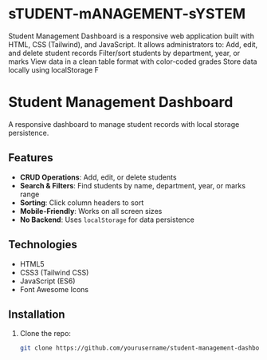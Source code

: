 # sTUDENT-mANAGEMENT-sYSTEM
Student Management Dashboard is a responsive web application built with HTML, CSS (Tailwind), and JavaScript. It allows administrators to:  Add, edit, and delete student records  Filter/sort students by department, year, or marks  View data in a clean table format with color-coded grades  Store data locally using localStorage  F
# Student Management Dashboard

A responsive dashboard to manage student records with local storage persistence.

## Features
- **CRUD Operations**: Add, edit, or delete students
- **Search & Filters**: Find students by name, department, year, or marks range
- **Sorting**: Click column headers to sort
- **Mobile-Friendly**: Works on all screen sizes
- **No Backend**: Uses `localStorage` for data persistence

## Technologies
- HTML5
- CSS3 (Tailwind CSS)
- JavaScript (ES6)
- Font Awesome Icons

## Installation
1. Clone the repo:
   ```bash
   git clone https://github.com/yourusername/student-management-dashboard.git
